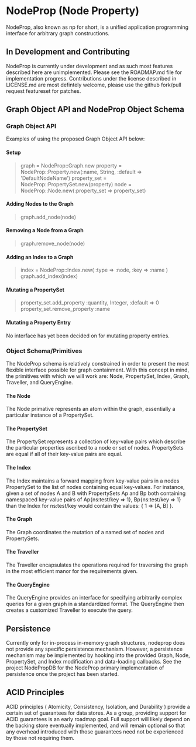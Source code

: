 # NodeProp (Node Property)
NodeProp, also known as np for short, is a unified 
application programming interface for arbitrary graph 
constructions. 

## In Development and Contributing
NodeProp is currently under development and as such most 
features described here are unimplemented. Please see the 
ROADMAP.md file for implementation progress. Contributions 
under the license described in LICENSE.md are most defintely welcome, 
please use the github fork/pull request featureset for patches.

## Graph Object API and NodeProp Object Schema

### Graph Object API
Examples of using the proposed Graph Object API below:

#### Setup
> graph = NodeProp::Graph.new
> property = NodeProp::Property.new(:name, String, :default => 'DefaultNodeName')
> property_set = NodeProp::PropertySet.new(property)
> node = NodeProp::Node.new(:property_set => property_set)

#### Adding Nodes to the Graph
> graph.add_node(node)

#### Removing a Node from a Graph
> graph.remove_node(node)

#### Adding an Index to a Graph
> index = NodeProp::Index.new( :type => :node, :key => :name )
> graph.add_index(index)

#### Mutating a PropertySet
> property_set.add_property :quantity, Integer, :default => 0
> property_set.remove_property :name

#### Mutating a Property Entry
No interface has yet been decided on for mutating property entries.

### Object Schema/Primitives
The NodeProp schema is relatively constrained in order to
present the most flexible interface possible for graph
containment. With this concept in mind, the primitives with which
we will work are: Node, PropertySet, Index, Graph, Traveller,
and QueryEngine.

#### The Node
The Node primative represents an atom within the 
graph, essentially a particular instance of a PropertySet. 

#### The PropertySet
The PropertySet represents a collection of key-value pairs which 
describe the particular properties ascribed to a node or set of 
nodes. PropertySets are equal if all of their key-value pairs 
are equal.

#### The Index
The Index maintains a forward mapping from key-value pairs
in a nodes PropertySet to the list of nodes containing equal
key-values. For instance, given a set of nodes A and B with 
PropertySets Ap and Bp both containing namespaced key-value 
pairs of Ap{ns:test/key => 1}, Bp{ns:test/key => 1} than the
Index for ns:test/key would contain the values:
{ 1 => [A, B] }.

#### The Graph
The Graph coordinates the mutation of a named set of nodes and
PropertySets.

#### The Traveller
The Traveller encapsulates the operations required for traversing
the graph in the most efficient manor for the requirements given.

#### The QueryEngine
The QueryEngine provides an interface for specifying arbitrarily 
complex queries for a given graph in a standardized format. The
QueryEngine then creates a customized Traveller to execute the query.

## Persistence
Currently only for in-process in-memory graph structures, nodeprop 
does not provide any specific persistence mechanism. However, a 
persistence mechanism may be implemented by hooking into the 
provided Graph, Node, PropertySet, and Index modification 
and data-loading callbacks. See the project NodePropDB for
the NodeProp primary implementation of persistence once the project
has been started. 

## ACID Principles
ACID principles ( Atomicity, Consistency, Isolation, and Durability ) 
provide a certain set of guarantees for data stores. As a group, 
providing support for ACID guarantees is an early roadmap goal. 
Full support will likely depend on the backing store eventually 
implemented, and will remain optional so that any overhead introduced 
with those guarantees need not be experienced by those not requiring 
them.
